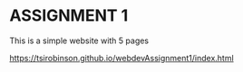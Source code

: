 # ASSIGNMENT 1

This is a simple website with 5 pages

https://tsirobinson.github.io/webdevAssignment1/index.html
